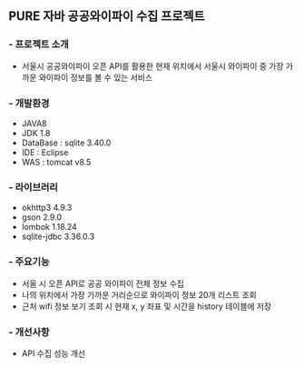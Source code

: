 ## PURE 자바 공공와이파이 수집 프로젝트

### - 프로젝트 소개
* 서울시 공공와이파이 오픈 API를 활용한 현재 위치에서 서울시 와이파이 중 가장 가까운 와이파이 정보를 볼 수 있는 서비스

### - 개발환경
* JAVA8
* JDK 1.8
* DataBase : sqlite 3.40.0
* IDE : Eclipse
* WAS : tomcat v8.5

### - 라이브러리
* okhttp3 4.9.3
* gson 2.9.0
* lombok 1.18.24
* sqlite-jdbc 3.36.0.3

### - 주요기능
* 서울 시 오픈 API로 공공 와이파이 전체 정보 수집
* 나의 위치에서 가장 가까운 거리순으로 와이파이 정보 20개 리스트 조회
* 근처 wifi 정보 보기 조회 시 현재 x, y 좌표 및 시간을 history 테이블에 저장

### - 개선사항
* API 수집 성능 개선

